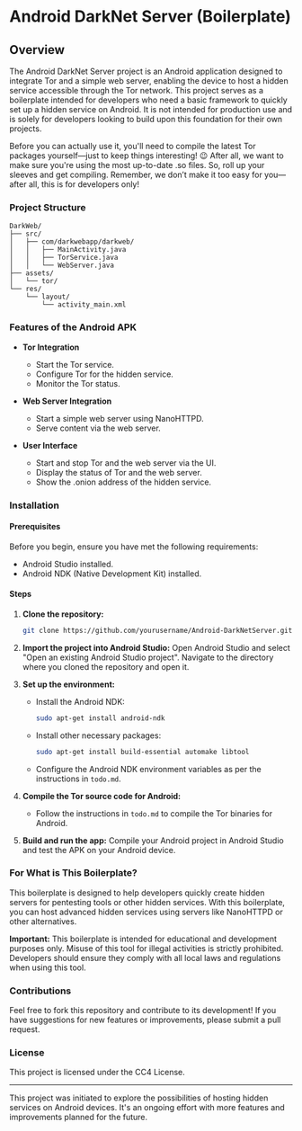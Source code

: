 
# Android DarkNet Server (Boilerplate)

## Overview
The Android DarkNet Server project is an Android application designed to integrate Tor and a simple web server, enabling the device to host a hidden service accessible through the Tor network. This project serves as a boilerplate intended for developers who need a basic framework to quickly set up a hidden service on Android. It is not intended for production use and is solely for developers looking to build upon this foundation for their own projects.

Before you can actually use it, you'll need to compile the latest Tor packages yourself—just to keep things interesting! 😉 After all, we want to make sure you're using the most up-to-date .so files. So, roll up your sleeves and get compiling. Remember, we don’t make it too easy for you—after all, this is for developers only!

### Project Structure
```
DarkWeb/
├── src/
│   ├── com/darkwebapp/darkweb/
│   │   ├── MainActivity.java
│   │   ├── TorService.java
│   │   └── WebServer.java
├── assets/
│   └── tor/
└── res/
    └── layout/
        └── activity_main.xml
```

### Features of the Android APK

- **Tor Integration**
  - Start the Tor service.
  - Configure Tor for the hidden service.
  - Monitor the Tor status.

- **Web Server Integration**
  - Start a simple web server using NanoHTTPD.
  - Serve content via the web server.

- **User Interface**
  - Start and stop Tor and the web server via the UI.
  - Display the status of Tor and the web server.
  - Show the .onion address of the hidden service.

### Installation

#### Prerequisites
Before you begin, ensure you have met the following requirements:
- Android Studio installed.
- Android NDK (Native Development Kit) installed.

#### Steps
1. **Clone the repository:**
   ```bash
   git clone https://github.com/yourusername/Android-DarkNetServer.git
   ```
2. **Import the project into Android Studio:**
   Open Android Studio and select "Open an existing Android Studio project". Navigate to the directory where you cloned the repository and open it.

3. **Set up the environment:**
   - Install the Android NDK:
     ```bash
     sudo apt-get install android-ndk
     ```
   - Install other necessary packages:
     ```bash
     sudo apt-get install build-essential automake libtool
     ```
   - Configure the Android NDK environment variables as per the instructions in `todo.md`.

4. **Compile the Tor source code for Android:**
   - Follow the instructions in `todo.md` to compile the Tor binaries for Android.

5. **Build and run the app:**
   Compile your Android project in Android Studio and test the APK on your Android device.

### For What is This Boilerplate?
This boilerplate is designed to help developers quickly create hidden servers for pentesting tools or other hidden services. With this boilerplate, you can host advanced hidden services using servers like NanoHTTPD or other alternatives.

**Important:** This boilerplate is intended for educational and development purposes only. Misuse of this tool for illegal activities is strictly prohibited. Developers should ensure they comply with all local laws and regulations when using this tool.

### Contributions

Feel free to fork this repository and contribute to its development! If you have suggestions for new features or improvements, please submit a pull request.

### License
This project is licensed under the CC4 License.

---

This project was initiated to explore the possibilities of hosting hidden services on Android devices. It's an ongoing effort with more features and improvements planned for the future.
